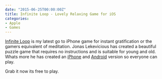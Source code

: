 ```yaml
---
date: "2015-06-25T00:00:00Z"
title: Infinite Loop - Lovely Relaxing Game for iOS
categories:
- Apple
- Games
---
```

[Infinite Loop](http://loopgame.co) is my latest go to iPhone game for instant gratification or the gamers equivalent of meditation. Jonas Lekevicious has created a beautiful puzzle game that requires no instructions and is suitable for young and old. Whats more he has created an 
[iPhone](https://itunes.apple.com/us/app/infinite-loop/id977028266?mt=8) and 
[Android](https://play.google.com/store/apps/details?id=com.balysv.loop) version so everyone can play.

Grab it now its free to play.

